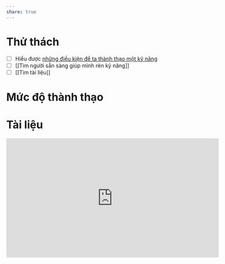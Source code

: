 ```yaml
---
share: true
---
```

# Thử thách
- [ ] Hiểu được [những điều kiện để ta thành thạo một kỹ năng](https://www.youtube.com/watch?v=5eW6Eagr9XA) 
- [ ] [[Tìm người sẵn sàng giúp mình rèn kỹ năng]]
- [ ] [[Tìm tài liệu]]
# Mức độ thành thạo
# Tài liệu
<iframe width="560" height="315" src="https://www.youtube.com/embed/5eW6Eagr9XA" title="YouTube video player" frameborder="0" allow="accelerometer; autoplay; clipboard-write; encrypted-media; gyroscope; picture-in-picture; web-share" allowfullscreen></iframe>
